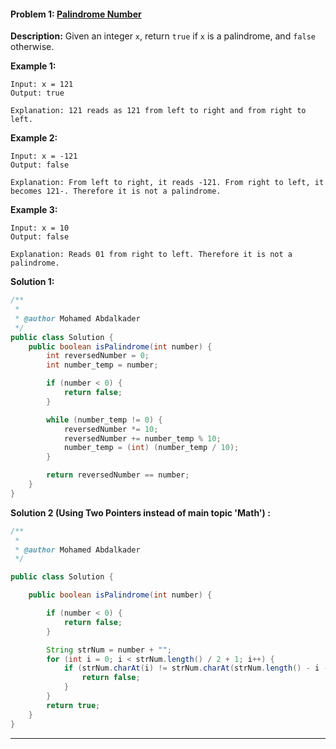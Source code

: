 #### Problem 1: [Palindrome Number](https://leetcode.com/problems/palindrome-number/)

**Description:**
Given an integer `x`, return `true` if `x` is a palindrome, and `false` otherwise.


**Example 1:**
```plaintext
Input: x = 121
Output: true

Explanation: 121 reads as 121 from left to right and from right to left.
```

**Example 2:**
```plaintext
Input: x = -121
Output: false

Explanation: From left to right, it reads -121. From right to left, it becomes 121-. Therefore it is not a palindrome.
```

**Example 3:**
```plaintext
Input: x = 10
Output: false

Explanation: Reads 01 from right to left. Therefore it is not a palindrome.
```

**Solution 1:**
```java
/**
 *
 * @author Mohamed Abdalkader
 */
public class Solution {
    public boolean isPalindrome(int number) {
        int reversedNumber = 0;
        int number_temp = number;

        if (number < 0) {
            return false;
        }

        while (number_temp != 0) {
            reversedNumber *= 10;
            reversedNumber += number_temp % 10;
            number_temp = (int) (number_temp / 10);
        }

        return reversedNumber == number;
    }
}
```

**Solution 2 (Using Two Pointers instead of main topic 'Math') :**
```java
/**
 *
 * @author Mohamed Abdalkader
 */

public class Solution {

    public boolean isPalindrome(int number) {

        if (number < 0) {
            return false;
        }

        String strNum = number + "";
        for (int i = 0; i < strNum.length() / 2 + 1; i++) {
            if (strNum.charAt(i) != strNum.charAt(strNum.length() - i - 1)) {
                return false;
            }
        }
        return true;
    }
}
```

***
